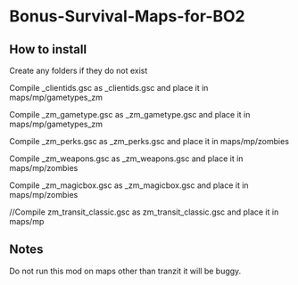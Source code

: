 # Bonus-Survival-Maps-for-BO2

## How to install

Create any folders if they do not exist

Compile _clientids.gsc as _clientids.gsc and place it in maps/mp/gametypes_zm

Compile _zm_gametype.gsc as _zm_gametype.gsc and place it in maps/mp/gametypes_zm

Compile _zm_perks.gsc as _zm_perks.gsc and place it in maps/mp/zombies

Compile _zm_weapons.gsc as _zm_weapons.gsc and place it in maps/mp/zombies

Compile _zm_magicbox.gsc as _zm_magicbox.gsc and place it in maps/mp/zombies

//Compile zm_transit_classic.gsc as zm_transit_classic.gsc and place it in maps/mp

## Notes

Do not run this mod on maps other than tranzit it will be buggy.